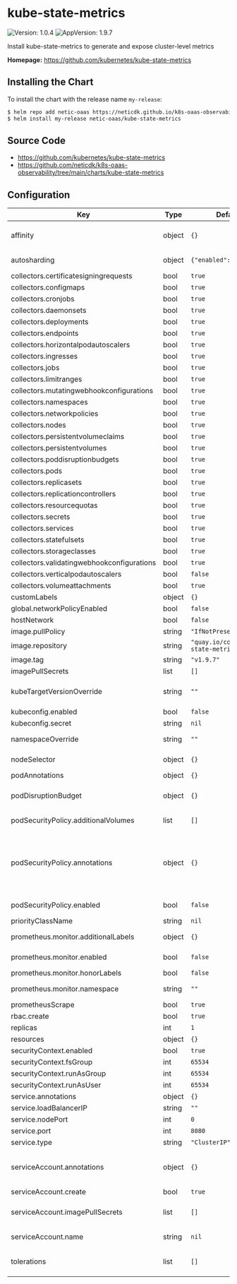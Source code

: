 # kube-state-metrics

![Version: 1.0.4](https://img.shields.io/badge/Version-1.0.4-informational?style=flat-square) ![AppVersion: 1.9.7](https://img.shields.io/badge/AppVersion-1.9.7-informational?style=flat-square)

Install kube-state-metrics to generate and expose cluster-level metrics

**Homepage:** <https://github.com/kubernetes/kube-state-metrics>

## Installing the Chart

To install the chart with the release name `my-release`:

```bash
$ helm repo add netic-oaas https://neticdk.github.io/k8s-oaas-observability
$ helm install my-release netic-oaas/kube-state-metrics
```

## Source Code

* <https://github.com/kubernetes/kube-state-metrics>
* <https://github.com/neticdk/k8s-oaas-observability/tree/main/charts/kube-state-metrics>

## Configuration

| Key | Type | Default | Description |
|-----|------|---------|-------------|
| affinity | object | `{}` | Affinity settings for pod assignment Ref: https://kubernetes.io/docs/concepts/configuration/assign-pod-node/ |
| autosharding | object | `{"enabled":false}` | Set to true to automatically shard data across replicas pods ([Automated Sharding](https://github.com/kubernetes/kube-state-metrics#automated-sharding)). EXPERIMENTAL |
| collectors.certificatesigningrequests | bool | `true` | Enable the certificatesigningrequests collector. |
| collectors.configmaps | bool | `true` | Enable the configmaps collector. |
| collectors.cronjobs | bool | `true` | Enable the cronjobs collector. |
| collectors.daemonsets | bool | `true` | Enable the daemonsets collector. |
| collectors.deployments | bool | `true` | Enable the deployments collector. |
| collectors.endpoints | bool | `true` | Enable the endpoints collector. |
| collectors.horizontalpodautoscalers | bool | `true` | Enable the horizontalpodautoscalers collector. |
| collectors.ingresses | bool | `true` | Enable the ingresses collector. |
| collectors.jobs | bool | `true` | Enable the jobs collector. |
| collectors.limitranges | bool | `true` | Enable the limitranges collector. |
| collectors.mutatingwebhookconfigurations | bool | `true` | Enable the mutatingwebhookconfigurations collector. |
| collectors.namespaces | bool | `true` | Enable the namespaces collector. |
| collectors.networkpolicies | bool | `true` | Enable the networkpolicies collector. |
| collectors.nodes | bool | `true` | Enable the nodes collector. |
| collectors.persistentvolumeclaims | bool | `true` | Enable the persistentvolumeclaims collector. |
| collectors.persistentvolumes | bool | `true` | Enable the persistentvolumes collector. |
| collectors.poddisruptionbudgets | bool | `true` | Enable the poddisruptionbudgets collector. |
| collectors.pods | bool | `true` | Enable the pods collector. |
| collectors.replicasets | bool | `true` | Enable the replicasets collector. |
| collectors.replicationcontrollers | bool | `true` | Enable the replicationcontrollers collector. |
| collectors.resourcequotas | bool | `true` | Enable the resourcequotas collector. |
| collectors.secrets | bool | `true` | Enable the secrets collector. |
| collectors.services | bool | `true` | Enable the services collector. |
| collectors.statefulsets | bool | `true` | Enable the statefulsets collector. |
| collectors.storageclasses | bool | `true` | Enable the storageclasses collector. |
| collectors.validatingwebhookconfigurations | bool | `true` | Enable the validatingwebhookconfigurations collector. |
| collectors.verticalpodautoscalers | bool | `false` | Enable the verticalpodautoscalers collector. |
| collectors.volumeattachments | bool | `true` | Enable the volumeattachments collector. |
| customLabels | object | `{}` | Custom labels to apply to service, deployment and pods |
| global.networkPolicyEnabled | bool | `false` | Deploy network policy allowing ingress. |
| hostNetwork | bool | `false` | Whether or not to use the host network |
| image.pullPolicy | string | `"IfNotPresent"` | Image pull policy |
| image.repository | string | `"quay.io/coreos/kube-state-metrics"` | The image repository to pull from |
| image.tag | string | `"v1.9.7"` | The image tag to pull |
| imagePullSecrets | list | `[]` |  |
| kubeTargetVersionOverride | string | `""` | Provide a k8s version to define apiGroups for podSecurityPolicy Cluster Role. For example: kubeTargetVersionOverride: 1.14.9 |
| kubeconfig.enabled | bool | `false` |  |
| kubeconfig.secret | string | `nil` | base64 encoded kube-config file |
| namespaceOverride | string | `""` | Override the deployment namespace @default will be set to `.Release.Namespace` if it is not set |
| nodeSelector | object | `{}` | Node labels for pod assignment Ref: https://kubernetes.io/docs/user-guide/node-selection/ |
| podAnnotations | object | `{}` | Annotations to be added to the pod |
| podDisruptionBudget | object | `{}` | Optional PodDisruptionBudget Ref: https://kubernetes.io/docs/tasks/run-application/configure-pdb/ |
| podSecurityPolicy.additionalVolumes | list | `[]` | Specify allowed volumes in the pod security policy (`secret` is always allowed) |
| podSecurityPolicy.annotations | object | `{}` | Specify pod annotations in the pod security policy Ref: https://kubernetes.io/docs/concepts/policy/pod-security-policy/#apparmor Ref: https://kubernetes.io/docs/concepts/policy/pod-security-policy/#seccomp Ref: https://kubernetes.io/docs/concepts/policy/pod-security-policy/#sysctl |
| podSecurityPolicy.enabled | bool | `false` | If true, create & use PodSecurityPolicy resources. Note that related RBACs are created only if `rbac.enabled` is `true`. |
| priorityClassName | string | `nil` | Name of Priority Class to assign pods |
| prometheus.monitor.additionalLabels | object | `{}` | Additional labels that can be used so ServiceMonitor will be discovered by Prometheus |
| prometheus.monitor.enabled | bool | `false` | Set this to true to create ServiceMonitor for Prometheus operator |
| prometheus.monitor.honorLabels | bool | `false` | Honor metric labels |
| prometheus.monitor.namespace | string | `""` | Namespace where servicemonitor resource should be created |
| prometheusScrape | bool | `true` | Whether or not enable prom scrape |
| rbac.create | bool | `true` |  |
| replicas | int | `1` | Number of replicas |
| resources | object | `{}` | kube-state-metrics resource requests and limits |
| securityContext.enabled | bool | `true` | Enable security context |
| securityContext.fsGroup | int | `65534` | Group ID for the filesystem |
| securityContext.runAsGroup | int | `65534` | Group ID for the container |
| securityContext.runAsUser | int | `65534` | User ID for the container |
| service.annotations | object | `{}` | Annotations to be added to the service. |
| service.loadBalancerIP | string | `""` |  |
| service.nodePort | int | `0` |  |
| service.port | int | `8080` | The port of the container |
| service.type | string | `"ClusterIP"` | Service type. Default to clusterIP for backward compatibility. |
| serviceAccount.annotations | object | `{}` | ServiceAccount annotations. Use case: AWS EKS IAM roles for service accounts ref: https://docs.aws.amazon.com/eks/latest/userguide/specify-service-account-role.html |
| serviceAccount.create | bool | `true` | If true, create & use serviceAccount. Require rbac true |
| serviceAccount.imagePullSecrets | list | `[]` | Reference to one or more secrets to be used when pulling images ref: https://kubernetes.io/docs/tasks/configure-pod-container/pull-image-private-registry/ |
| serviceAccount.name | string | `nil` | The name of the ServiceAccount to use. If not set and create is true, a name is generated using the fullname template |
| tolerations | list | `[]` | Tolerations for pod assignment Ref: https://kubernetes.io/docs/concepts/configuration/taint-and-toleration/ |
